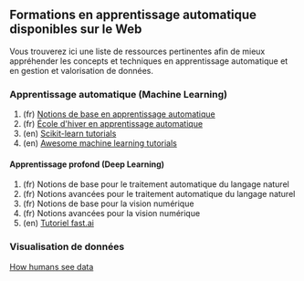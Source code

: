 ## Formations en apprentissage automatique disponibles sur le Web

Vous trouverez ici une liste de ressources pertinentes afin de mieux appréhender les concepts et techniques en apprentissage automatique et en gestion et valorisation de données.

### Apprentissage automatique (Machine Learning)

1. (fr) [Notions de base en apprentissage automatique](https://www.brioeducation.ca/cours-activites/notions-de-base-de-l-apprentissage-automatique-nqzcwt300/detail/)
2. (fr) [École d'hiver en apprentissage automatique](https://www.brioeducation.ca/cours-activites/ecole-en-ligne-en-apprentissage-automatique-mqpyjc505/detail/)
3. (en) [Scikit-learn tutorials](https://scikit-learn.org/stable/tutorial/index.html)
4. (en) [Awesome machine learning tutorials](https://project-awesome.org/ujjwalkarn/Machine-Learning-Tutorials)

<!-- Ajouter les formations IVADO. -->

#### Apprentissage profond (Deep Learning)

1. (fr) Notions de base pour le traitement automatique du langage naturel
2. (fr) Notions avancées pour le traitement automatique du langage naturel
3. (fr) Notions de base pour la vision numérique
4. (fr) Notions avancées pour la vision numérique
5. (en) [Tutoriel fast.ai](https://docs.fast.ai/)


### Visualisation de données

[How humans see data](https://www.youtube.com/watch?v=fSgEeI2Xpdc)

<!-- Ajouter les formations Calcul Québec -->
